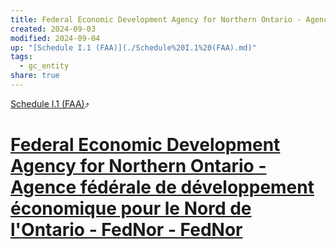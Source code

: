 ```yaml
---
title: Federal Economic Development Agency for Northern Ontario - Agence fédérale de développement économique pour le Nord de l'Ontario - FedNor - FedNor
created: 2024-09-03
modified: 2024-09-04
up: "[Schedule I.1 (FAA)](./Schedule%20I.1%20(FAA).md)"
tags:
  - gc_entity
share: true
---
```

[Schedule I.1 (FAA)](./Schedule%20I.1%20(FAA).md)⤴️
# [Federal Economic Development Agency for Northern Ontario - Agence fédérale de développement économique pour le Nord de l'Ontario - FedNor - FedNor](Federal%20Economic%20Development%20Agency%20for%20Northern%20Ontario%20-%20Agence%20f%C3%A9d%C3%A9rale%20de%20d%C3%A9veloppement%20%C3%A9conomique%20pour%20le%20Nord%20de%20l'Ontario%20-%20FedNor%20-%20FedNor.md)

